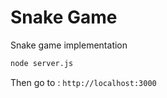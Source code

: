 # Snake Game

Snake game implementation

```bash
node server.js
```

Then go to : `http://localhost:3000`
